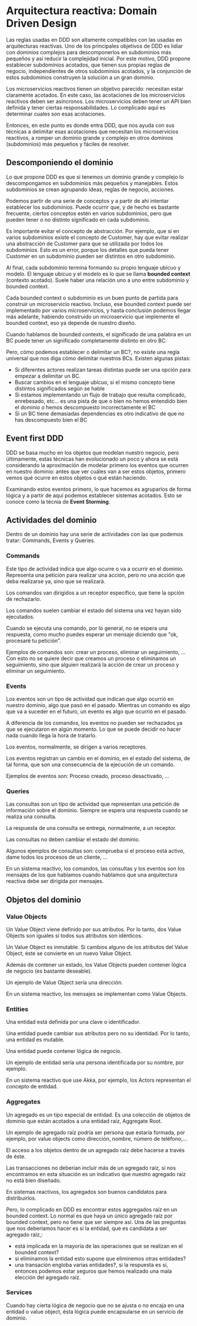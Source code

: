 # Arquitectura reactiva: Domain Driven Design

Las reglas usadas en DDD son altamente compatibles con las usadas en arquitecturas reactivas. Uno de los principales objetivos de DDD es lidiar con dominios complejos para descomponerlos en subdominios más pequeños y así reducir la complejidad inicial. Por este motivo, DDD propone establecer subdominios acotados, que tienen sus propias reglas de negocio, independientes de otros subdominios acotados, y la conjunción de estos subdominios construyen la solución a un gran dominio.

Los microservicios reactivos tienen un objetivo parecido: necesitan estar claramente acotados. En este caso, las acotaciones de los microservicios reactivos deben ser asíncronos. Los microservicios deben tener un API bien definida y tener ciertas responsabilidades. Lo complicado aquí es determinar cuales son esas acotaciones.

Entonces, en este punto es donde entra DDD, que nos ayuda con sus técnicas a delimitar esas acotaciones que necesitan los microservicios reactivos, a romper un dominio grande y complejo en otros dominios (subdominios) más pequeños y fáciles de resolver.

## Descomponiendo el dominio

Lo que propone DDD es que si tenemos un dominio grande y complejo lo descompongamos en subdominios más pequeños y manejables. Estos subdominios se crean agrupando ideas, reglas de negocio, acciones. 

Podemos partir de una serie de conceptos y a partir de ahí intentar establecer los subdominios. Puede ocurrir que, y de hecho es bastante frecuente, ciertos conceptos estén en varios subdominios, pero que pueden tener o no distinto significado en cada subdominio. 

Es importante evitar el concepto de abstracción. Por ejemplo, que si en varios subdominios existe el concepto de Customer, hay que evitar realizar una abstracción de Customer para que se utilizada por todos los subdominios. Esto es un error, porque los detalles que pueda tener Customer en un subdominio pueden ser distintos en otro subdominio.

Al final, cada subdominio termina formando su propio lenguaje ubícuo y modelo. El lenguaje ubícuo y el modelo es lo que se llama **bounded context** (contexto acotado). Suele haber una relación uno a uno entre subdominio y bounded context.

Cada bounded context o subdominio es un buen punto de partida para construir un microservicio reactivo. Incluso, ese bounded context puede ser implementado por varios microservicios, y hasta conclusión podemos llegar más adelante, habiendo construido un microservicio que implemente el bounded context, eso ya depende de nuestro diseño.

Cuando hablamos de bounded contexts, el significado de una palabra en un BC puede tener un significado completamente distinto en otro BC. 

Pero, cómo podemos establecer o delimitar un BC?, no existe una regla universal que nos diga cómo delimitar nuestros BCs. Existen algunas pistas: 
 - Si diferentes actores realizan tareas distintas puede ser una opción para empezar a delimitar un BC.
 - Buscar cambios en el lenguaje ubícuo, si el mismo concepto tiene distintos significados según se hable 
 - Si estamos implementando un flujo de trabajo que resulta complicado, enrebesado, etc... es una pista de que o bien no hemos entendido bien el dominio o hemos descompuesto incorrectamente el BC
 - Si un BC tiene demasiadas dependencias es otro indicativo de que no has descompuesto bien el BC

## Event first DDD

DDD se basa mucho en los objetos que modelan nuestro negocio, pero últimamente, estas técnicas han evolucionado un poco y ahora se está considerando la aproximación de modelar primero los eventos que ocurren en nuestro dominio: antes que ver cuáles van a ser estos objetos, primero vemos qué ocurre en estos objetos o qué están haciendo.

Examinando estos eventos primero, lo que hacemos es agruparlos de forma lógica y a partir de aquí podemos establecer sistemas acotados. Esto se conoce como la técnia de **Event Storming**. 

## Actividades del dominio

Dentro de un dominio hay una serie de actividades con las que podemos tratar: Commands, Events y Queries.

### Commands

Este tipo de actividad indica que algo ocurre o va a ocurrir en el dominio. Representa una petición para realizar una acción, pero no una acción que deba realizarse ya, sino que se realizará. 

Los comandos van dirigidos a un receptor específico, que tiene la opción de rechazarlo.

Los comandos suelen cambiar el estado del sistema una vez hayan sido ejecutados.

Cuando se ejecuta una comando, por lo general, no se espera una respuesta, como mucho puedes esperar un mensaje diciendo que "ok, procesaré tu petición".

Ejemplos de comandos son: crear un proceso, eliminar un seguimiento, ... Con esto no se quiere decir que creamos un proceso o eliminamos un seguimiento, sino que alguien realizará la acción de crear un proceso y eliminar un seguimiento.

### Events

Los eventos son un tipo de actividad que indican que algo ocurrió en nuestro dominio, algo que pasó en el pasado. Mientras un comando es algo que va a suceder en el futuro, un evento es algo que ocurrió en el pasado.

A diferencia de los comandos, los eventos no pueden ser rechazados ya que se ejecutaron en algún momento. Lo que se puede decidir no hacer nada cuando llega la hora de tratarlo.

Los eventos, normalmente, se dirigen a varios receptores.

Los eventos registran un cambio en el dominio, en el estado del sistema, de tal forma, que son una consecuencia de la ejecución de un comando.

Ejemplos de eventos son: Proceso creado, proceso desactivado, ...

### Queries

Las consultas son un tipo de actividad que representan una petición de información sobre el dominio. Siempre se espera una respuesta cuando se realiza una consulta.

La respuesta de una consulta se entrega, normalmente, a un receptor. 

Las consultas no deben cambiar el estado del dominio.

Algunos ejemplos de consultas son: comprueba si el proceso está activo, dame todos los procesos de un cliente, ...


En un sistema reactivo, los comandos, las consultas y los eventos son los mensajes de los que hablamos cuando hablamos que una arquitectura reactiva debe ser dirigida por mensajes.

## Objetos del dominio

### Value Objects

Un Value Object viene definido por sus atributos. Por lo tanto, dos Value Objects son iguales si todos sus atributos son idénticos.

Un Value Object es inmutable. Si cambios alguno de los atributos del Value Object, éste se convierte en un nuevo Value Object. 

Además de contener un estado, los Value Objects pueden contener lógica de negocio (es bastante deseable).

Un ejemplo de Value Object sería una dirección.

En un sistema reactivo, los mensajes se implementan como Value Objects.

### Entities

Una entidad está definida por una clave o identificador. 

Una entidad puede cambiar sus atributos pero no su identidad. Por lo tanto, una entidad es mutable. 

Una entidad puede contener lógica de negocio.

Un ejemplo de entidad sería una persona identificada por su nombre, por ejemplo.

En un sistema reactivo que use Akka, por ejemplo, los Actors representan el concepto de entidad.

### Aggregates

Un agregado es un tipo especial de entidad. Es una colección de objetos de dominio que están acotados a una entidad raíz, Aggregate Root.

Un ejemplo de agregado raíz podría ser persona que estaría formada, por ejemplo, por value objects como dirección, nombre, número de teléfono,...

El acceso a los objetos dentro de un agregado raíz debe hacerse a través de éste.

Las transacciones no deberían incluir más de un agregado raíz, si nos encontramos en esta situación es un indicativo que nuestro agregado raíz no está bien diseñado.

En sistemas reactivos, los agregados son buenos candidatos para distribuirlos.

Pero, lo complicado en DDD es encontrar estos aggregados raíz en un bounded context. Lo normal es que haya un único agregado raíz por bounded context, pero no tiene que ser siempre así. Una de las preguntas que nos deberíamos hacer es si la entidad, que es candidata a ser agregado raíz,:
 - está implicada en la mayoría de las operaciones que se realizan en el bounded context?
 - si eliminamos la entidad esto supone que eliminemos otras entidades?
 - una transación engloba varias entidades?, si la respuesta es sí, entonces podemos estar seguros que hemos realizado una mala elección del agregado raíz. 

### Services

Cuando hay cierta lógica de negocio que no se ajusta o no encaja en una entidad o value object, ésta lógica puede encapsularse en un servicio de dominio.
